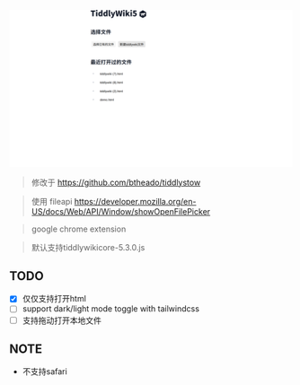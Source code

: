 ![snapshot](./snapshot.svg)

> 修改于 https://github.com/btheado/tiddlystow

> 使用 fileapi
> https://developer.mozilla.org/en-US/docs/Web/API/Window/showOpenFilePicker

> google chrome extension

> 默认支持tiddlywikicore-5.3.0.js

## TODO

- [x] 仅仅支持打开html
- [ ] support dark/light mode toggle with tailwindcss
- [ ] 支持拖动打开本地文件

## NOTE

* 不支持safari